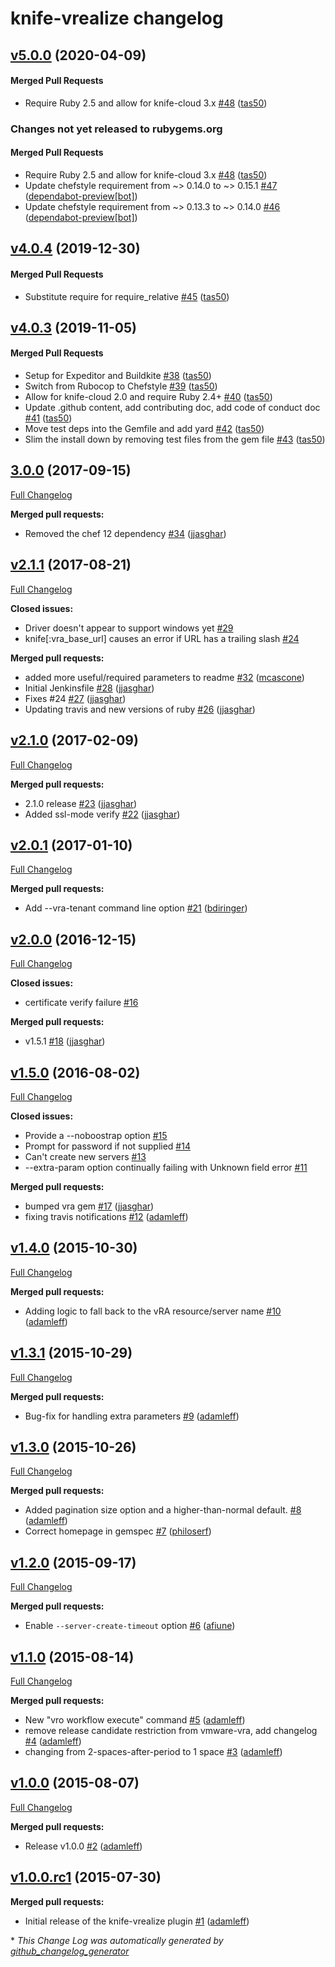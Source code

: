 # knife-vrealize changelog

<!-- latest_release 5.0.0 -->
## [v5.0.0](https://github.com/chef/knife-vrealize/tree/v5.0.0) (2020-04-09)

#### Merged Pull Requests
- Require Ruby 2.5 and allow for knife-cloud 3.x [#48](https://github.com/chef/knife-vrealize/pull/48) ([tas50](https://github.com/tas50))
<!-- latest_release -->

<!-- release_rollup since=4.0.4 -->
### Changes not yet released to rubygems.org

#### Merged Pull Requests
- Require Ruby 2.5 and allow for knife-cloud 3.x [#48](https://github.com/chef/knife-vrealize/pull/48) ([tas50](https://github.com/tas50)) <!-- 5.0.0 -->
- Update chefstyle requirement from ~&gt; 0.14.0 to ~&gt; 0.15.1 [#47](https://github.com/chef/knife-vrealize/pull/47) ([dependabot-preview[bot]](https://github.com/dependabot-preview[bot])) <!-- 4.0.6 -->
- Update chefstyle requirement from ~&gt; 0.13.3 to ~&gt; 0.14.0 [#46](https://github.com/chef/knife-vrealize/pull/46) ([dependabot-preview[bot]](https://github.com/dependabot-preview[bot])) <!-- 4.0.5 -->
<!-- release_rollup -->

<!-- latest_stable_release -->
## [v4.0.4](https://github.com/chef/knife-vrealize/tree/v4.0.4) (2019-12-30)

#### Merged Pull Requests
- Substitute require for require_relative [#45](https://github.com/chef/knife-vrealize/pull/45) ([tas50](https://github.com/tas50))
<!-- latest_stable_release -->

## [v4.0.3](https://github.com/chef/knife-vrealize/tree/v4.0.3) (2019-11-05)

#### Merged Pull Requests
- Setup for Expeditor and Buildkite [#38](https://github.com/chef-partners/knife-vrealize/pull/38) ([tas50](https://github.com/tas50))
- Switch from Rubocop to Chefstyle [#39](https://github.com/chef-partners/knife-vrealize/pull/39) ([tas50](https://github.com/tas50))
- Allow for knife-cloud 2.0 and require Ruby 2.4+ [#40](https://github.com/chef-partners/knife-vrealize/pull/40) ([tas50](https://github.com/tas50))
- Update .github content, add contributing doc, add code of conduct doc [#41](https://github.com/chef-partners/knife-vrealize/pull/41) ([tas50](https://github.com/tas50))
- Move test deps into the Gemfile and add yard [#42](https://github.com/chef/knife-vrealize/pull/42) ([tas50](https://github.com/tas50))
- Slim the install down by removing test files from the gem file [#43](https://github.com/chef/knife-vrealize/pull/43) ([tas50](https://github.com/tas50))

## [3.0.0](https://github.com/chef-partners/knife-vrealize/tree/3.0.0) (2017-09-15)
[Full Changelog](https://github.com/chef-partners/knife-vrealize/compare/v2.1.1...3.0.0)

**Merged pull requests:**

- Removed the chef 12 dependency [\#34](https://github.com/chef-partners/knife-vrealize/pull/34) ([jjasghar](https://github.com/jjasghar))

## [v2.1.1](https://github.com/chef-partners/knife-vrealize/tree/v2.1.1) (2017-08-21)
[Full Changelog](https://github.com/chef-partners/knife-vrealize/compare/v2.1.0...v2.1.1)

**Closed issues:**

- Driver doesn't appear to support windows yet [\#29](https://github.com/chef-partners/knife-vrealize/issues/29)
- knife\[:vra\_base\_url\] causes an error if URL has a trailing slash [\#24](https://github.com/chef-partners/knife-vrealize/issues/24)

**Merged pull requests:**

- added more useful/required parameters to readme [\#32](https://github.com/chef-partners/knife-vrealize/pull/32) ([mcascone](https://github.com/mcascone))
- Initial Jenkinsfile [\#28](https://github.com/chef-partners/knife-vrealize/pull/28) ([jjasghar](https://github.com/jjasghar))
- Fixes \#24 [\#27](https://github.com/chef-partners/knife-vrealize/pull/27) ([jjasghar](https://github.com/jjasghar))
- Updating travis and new versions of ruby [\#26](https://github.com/chef-partners/knife-vrealize/pull/26) ([jjasghar](https://github.com/jjasghar))

## [v2.1.0](https://github.com/chef-partners/knife-vrealize/tree/v2.1.0) (2017-02-09)
[Full Changelog](https://github.com/chef-partners/knife-vrealize/compare/v2.0.1...v2.1.0)

**Merged pull requests:**

- 2.1.0 release [\#23](https://github.com/chef-partners/knife-vrealize/pull/23) ([jjasghar](https://github.com/jjasghar))
- Added ssl-mode verify [\#22](https://github.com/chef-partners/knife-vrealize/pull/22) ([jjasghar](https://github.com/jjasghar))

## [v2.0.1](https://github.com/chef-partners/knife-vrealize/tree/v2.0.1) (2017-01-10)
[Full Changelog](https://github.com/chef-partners/knife-vrealize/compare/v2.0.0...v2.0.1)

**Merged pull requests:**

- Add --vra-tenant command line option [\#21](https://github.com/chef-partners/knife-vrealize/pull/21) ([bdiringer](https://github.com/bdiringer))

## [v2.0.0](https://github.com/chef-partners/knife-vrealize/tree/v2.0.0) (2016-12-15)
[Full Changelog](https://github.com/chef-partners/knife-vrealize/compare/v1.5.0...v2.0.0)

**Closed issues:**

- certificate verify failure [\#16](https://github.com/chef-partners/knife-vrealize/issues/16)

**Merged pull requests:**

- v1.5.1 [\#18](https://github.com/chef-partners/knife-vrealize/pull/18) ([jjasghar](https://github.com/jjasghar))

## [v1.5.0](https://github.com/chef-partners/knife-vrealize/tree/v1.5.0) (2016-08-02)
[Full Changelog](https://github.com/chef-partners/knife-vrealize/compare/v1.4.0...v1.5.0)

**Closed issues:**

- Provide a --noboostrap option [\#15](https://github.com/chef-partners/knife-vrealize/issues/15)
- Prompt for password if not supplied [\#14](https://github.com/chef-partners/knife-vrealize/issues/14)
- Can't create new servers [\#13](https://github.com/chef-partners/knife-vrealize/issues/13)
- --extra-param option continually failing with Unknown field error [\#11](https://github.com/chef-partners/knife-vrealize/issues/11)

**Merged pull requests:**

- bumped vra gem [\#17](https://github.com/chef-partners/knife-vrealize/pull/17) ([jjasghar](https://github.com/jjasghar))
- fixing travis notifications [\#12](https://github.com/chef-partners/knife-vrealize/pull/12) ([adamleff](https://github.com/adamleff))

## [v1.4.0](https://github.com/chef-partners/knife-vrealize/tree/v1.4.0) (2015-10-30)
[Full Changelog](https://github.com/chef-partners/knife-vrealize/compare/v1.3.1...v1.4.0)

**Merged pull requests:**

- Adding logic to fall back to the vRA resource/server name [\#10](https://github.com/chef-partners/knife-vrealize/pull/10) ([adamleff](https://github.com/adamleff))

## [v1.3.1](https://github.com/chef-partners/knife-vrealize/tree/v1.3.1) (2015-10-29)
[Full Changelog](https://github.com/chef-partners/knife-vrealize/compare/v1.3.0...v1.3.1)

**Merged pull requests:**

- Bug-fix for handling extra parameters [\#9](https://github.com/chef-partners/knife-vrealize/pull/9) ([adamleff](https://github.com/adamleff))

## [v1.3.0](https://github.com/chef-partners/knife-vrealize/tree/v1.3.0) (2015-10-26)
[Full Changelog](https://github.com/chef-partners/knife-vrealize/compare/v1.2.0...v1.3.0)

**Merged pull requests:**

- Added pagination size option and a higher-than-normal default. [\#8](https://github.com/chef-partners/knife-vrealize/pull/8) ([adamleff](https://github.com/adamleff))
- Correct homepage in gemspec [\#7](https://github.com/chef-partners/knife-vrealize/pull/7) ([philoserf](https://github.com/philoserf))

## [v1.2.0](https://github.com/chef-partners/knife-vrealize/tree/v1.2.0) (2015-09-17)
[Full Changelog](https://github.com/chef-partners/knife-vrealize/compare/v1.1.0...v1.2.0)

**Merged pull requests:**

- Enable `--server-create-timeout` option [\#6](https://github.com/chef-partners/knife-vrealize/pull/6) ([afiune](https://github.com/afiune))

## [v1.1.0](https://github.com/chef-partners/knife-vrealize/tree/v1.1.0) (2015-08-14)
[Full Changelog](https://github.com/chef-partners/knife-vrealize/compare/v1.0.0...v1.1.0)

**Merged pull requests:**

- New "vro workflow execute" command [\#5](https://github.com/chef-partners/knife-vrealize/pull/5) ([adamleff](https://github.com/adamleff))
- remove release candidate restriction from vmware-vra, add changelog [\#4](https://github.com/chef-partners/knife-vrealize/pull/4) ([adamleff](https://github.com/adamleff))
- changing from 2-spaces-after-period to 1 space [\#3](https://github.com/chef-partners/knife-vrealize/pull/3) ([adamleff](https://github.com/adamleff))

## [v1.0.0](https://github.com/chef-partners/knife-vrealize/tree/v1.0.0) (2015-08-07)
[Full Changelog](https://github.com/chef-partners/knife-vrealize/compare/v1.0.0.rc1...v1.0.0)

**Merged pull requests:**

- Release v1.0.0 [\#2](https://github.com/chef-partners/knife-vrealize/pull/2) ([adamleff](https://github.com/adamleff))

## [v1.0.0.rc1](https://github.com/chef-partners/knife-vrealize/tree/v1.0.0.rc1) (2015-07-30)
**Merged pull requests:**

- Initial release of the knife-vrealize plugin [\#1](https://github.com/chef-partners/knife-vrealize/pull/1) ([adamleff](https://github.com/adamleff))



\* *This Change Log was automatically generated by [github_changelog_generator](https://github.com/skywinder/Github-Changelog-Generator)*